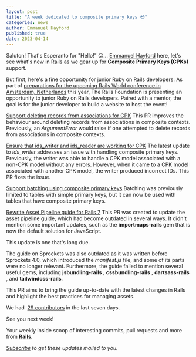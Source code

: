 ```yaml
---
layout: post
title: "A week dedicated to composite primary keys 😎"
categories: news
author: Emmanuel Hayford
published: true
date: 2023-04-14
---
```


Saluton! That's Esperanto for "Hello!" 😜... [Emmanuel Hayford](https://hayford.dev/) here, let's see what's new in Rails as we gear up for **Composite Primary Keys (CPKs)** support.

But first, here's a fine opportunity for junior Ruby on Rails developers: As part of [preparations for the upcoming Rails World conference in Amsterdam, Netherlands](https://rubyonrails.org/2023/4/13/attention-junior-devs-want-to-build-the-rails-world-website) this year, The Rails Foundation is presenting an opportunity to junior Ruby on Rails developers. Paired with a mentor, the goal is for the junior developer to build a website to host the event!

[Support deleting records from associations for CPK](https://github.com/rails/rails/pull/47928)
This PR improves the behaviour around deleting records from associations in composite contexts. Previously, an _ArgumentError_ would raise if one attempted to delete records from associations in composite contexts.

[Ensure that ids_writer and ids_reader are working for CPK](https://github.com/rails/rails/pull/47925)
The latest update to _ids_writer_ addresses an issue with handling composite primary keys. Previously, the writer was able to handle a CPK model associated with a non-CPK model without any errors. However, when it came to a CPK model associated with another CPK model, the writer produced incorrect IDs. This PR fixes the issue.

[Support batching using composite primary keys](https://github.com/rails/rails/pull/47901)
Batching was previously limited to tables with simple primary keys, but it can now be used with tables that have composite primary keys.

[Rewrite Asset Pipeline guide for Rails 7](https://github.com/rails/rails/pull/47899)
This PR was created to update the asset pipeline guide, which had become outdated in several ways. It didn't mention some important updates, such as the **importmaps-rails** gem that is now the default solution for JavaScript.

This update is one that's long due.

The guide on Sprockets was also outdated as it was written before Sprockets 4.0, which introduced the _manifest.js_ file, and some of its parts were no longer relevant. Furthermore, the guide failed to mention several useful gems, including **jsbundling-rails** , **cssbundling-rails** , **dartsass-rails** , and **tailwindcss-rails**.

This PR aims to bring the guide up-to-date with the latest changes in Rails and highlight the best practices for managing assets.

We had&nbsp; [29 contributors](https://contributors.rubyonrails.org/contributors/in-time-window/20230407-20230414) in the last seven days.

See you next week!

Your weekly inside scoop of interesting commits, pull requests and more from [**Rails**](https://github.com/rails/rails).

<p><i><a href="https://world.hey.com/this.week.in.rails">Subscribe</a> to get these updates mailed to you.</i></p>
